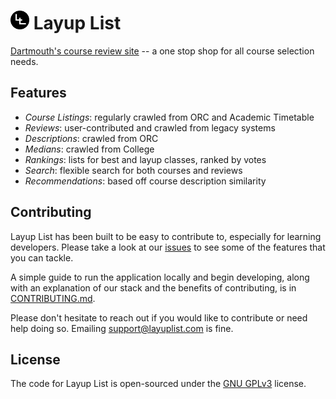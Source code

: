 # <img src="layup_list/static/img/logo-sm.png" alt="logo" width=30> Layup List

<a href="https://www.layuplist.com/">Dartmouth's course review site</a> -- a one stop shop for all course selection needs.

Features
--------

* *Course Listings*: regularly crawled from ORC and Academic Timetable
* *Reviews*: user-contributed and crawled from legacy systems
* *Descriptions*: crawled from ORC
* *Medians*: crawled from College
* *Rankings*: lists for best and layup classes, ranked by votes
* *Search*: flexible search for both courses and reviews
* *Recommendations*: based off course description similarity


Contributing
------------

Layup List has been built to be easy to contribute to, especially for learning developers. Please take a look at our <a href="https://github.com/layuplist/layup-list/issues">issues</a> to see some of the features that you can tackle.


A simple guide to run the application locally and begin developing, along with an explanation of our stack and the benefits of contributing, is in <a href="https://github.com/layuplist/layup-list/blob/master/CONTRIBUTING.md">CONTRIBUTING.md</a>.

Please don't hesitate to reach out if you would like to contribute or need help doing so. Emailing <a href="mailto:support@layuplist.com">support@layuplist.com</a> is fine.

License
-------

The code for Layup List is open-sourced under the <a href="https://raw.githubusercontent.com/layuplist/layup-list/master/LICENSE">GNU GPLv3</a> license.
